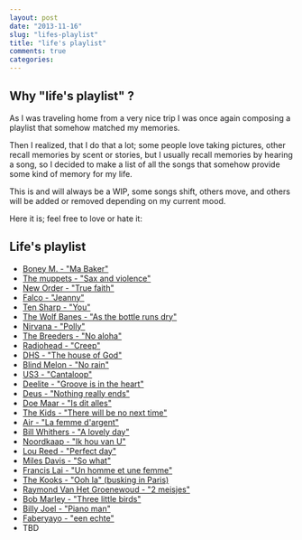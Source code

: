 ```yaml
---
layout: post
date: "2013-11-16"
slug: "lifes-playlist"
title: "life's playlist"
comments: true
categories: 
---
```


## Why "life's playlist" ?

As I was traveling home from a very nice trip I was once again composing a playlist that somehow matched my memories.

Then I realized, that I do that a lot; some people love taking pictures, other recall memories by scent or stories, but I usually recall memories by hearing a song, so I decided to make a list of all the songs that somehow provide some kind of memory for my life.

This is and will always be a WIP, some songs shift, others move, and others will be added or removed depending on my current mood.

Here it is; feel free to love or hate it:

## Life's playlist

- [Boney M. - "Ma Baker"](https://www.youtube.com/watch?v=2BEcQOf7oLc)
- [The muppets - "Sax and violence"](https://www.youtube.com/watch?v=gw6HpQaZz-c)
- [New Order - "True faith"](https://www.youtube.com/watch?v=R_rhnHpRSXQ)
- [Falco - "Jeanny"](https://www.youtube.com/watch?v=Urw-iutHw5E)
- [Ten Sharp - "You"](https://www.youtube.com/watch?v=Fsc-oT9PsSQ)
- [The Wolf Banes - "As the bottle runs dry"](https://www.youtube.com/watch?v=cEIMgeDEPPw)
- [Nirvana - "Polly"](https://www.youtube.com/watch?v=u24P2XiDGIY)
- [The Breeders - "No aloha"](https://www.youtube.com/watch?v=o9hAS2uHG_I)
- [Radiohead - "Creep"](https://www.youtube.com/watch?v=XFkzRNyygfk)
- [DHS - "The house of God"](https://www.youtube.com/watch?v=V1Jo2lFZSDE)
- [Blind Melon - "No rain"](https://www.youtube.com/watch?v=qmVn6b7DdpA)
- [US3 - "Cantaloop"](https://www.youtube.com/watch?v=JwBjhBL9G6U)
- [Deelite - "Groove is in the heart"](https://www.youtube.com/watch?v=etviGf1uWlg)
- [Deus - "Nothing really ends"](https://www.youtube.com/watch?v=MbmBUUkjXlg)
- [Doe Maar - "Is dit alles"](https://www.youtube.com/watch?v=NCkJe1iurjI)
- [The Kids - "There will be no next time"](https://www.youtube.com/watch?v=DpkN7XjWJDs)
- [Air - "La femme d'argent"](https://www.youtube.com/watch?v=U4U19zwFENs)
- [Bill Whithers - "A lovely day"](https://www.youtube.com/watch?v=sYi7uEvEEmk)
- [Noordkaap - "Ik hou van U"](https://www.youtube.com/watch?v=5cYYV_OxnJc)
- [Lou Reed - "Perfect day"](https://www.youtube.com/watch?v=QYEC4TZsy-Y)
- [Miles Davis - "So what"](https://www.youtube.com/watch?v=DEC8nqT6Rrk)
- [Francis Lai - "Un homme et une femme"](https://www.youtube.com/watch?v=huUpk-Z6YAc)
- [The Kooks - "Ooh la" (busking in Paris)](https://www.youtube.com/watch?v=P8DRxQATErY)
- [Raymond Van Het Groenewoud - "2 meisjes"](https://www.youtube.com/watch?v=ZM8xWuLIvrw)
- [Bob Marley - "Three little birds"](https://www.youtube.com/watch?v=LanCLS_hIo4)
- [Billy Joel - "Piano man"](https://www.youtube.com/watch?v=gxEPV4kolz0)
- [Faberyayo - "een echte"](https://www.youtube.com/watch?v=TT0c6VMzTUY)
- TBD

